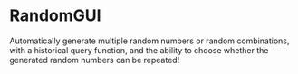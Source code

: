 # RandomGUI
Automatically generate multiple random numbers or random combinations, with a historical query function, and the ability to choose whether the generated random numbers can be repeated!
